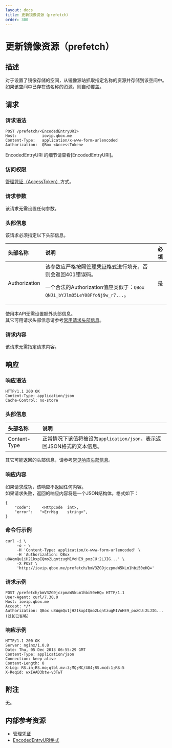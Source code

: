 ```yaml
---
layout: docs
title: 更新镜像资源（prefetch）
order: 300
---
```


<a id="prefetch"></a>
# 更新镜像资源（prefetch）

<a id="prefetch-description"></a>
## 描述

对于设置了镜像存储的空间，从镜像源站抓取指定名称的资源并存储到该空间中。如果该空间中已存在该名称的资源，则自动覆盖。

<a id="prefetch-request"></a>
## 请求

<a id="prefetch-request-syntax"></a>
### 请求语法

```
POST /prefetch/<EncodedEntryURI>
Host:           iovip.qbox.me
Content-Type:   application/x-www-form-urlencoded
Authorization:  QBox <AccessToken>
```
EncodedEntryURI 的细节请查看[EncodedEntryURI]。

<a id="prefetch-request-auth"></a>
### 访问权限

[管理凭证（AccessToken）][accessTokenHref]方式。

<a id="prefetch-request-params"></a>
### 请求参数

该请求无需设置任何参数。

<a id="prefetch-request-headers"></a>
### 头部信息

该请求必须指定以下头部信息。

头部名称      | 说明                              | 必填
:------------ | :-------------------------------- | :-------
Authorization | 该参数应严格按照[管理凭证][accessTokenHref]格式进行填充，否则会返回401错误码。<p>一个合法的Authorization值应类似于：`QBox QNJi_bYJlmO5LeY08FfoNj9w_r7...`。 | 是

使用本API无需设置额外头部信息。  
其它可用请求头部信息请参考[常用请求头部信息]()。

<a id="prefetch-request-body"></a>
### 请求内容

该请求无需指定请求内容。

<a id="prefetch-response"></a>
## 响应

<a id="prefetch-request-syntax"></a>
### 响应语法

```
HTTP/1.1 200 OK
Content-Type: application/json
Cache-Control: no-store
```

<a id="prefetch-response-headers"></a>
### 头部信息

头部名称      | 说明                              
:------------ | :--------------------------------------------------------------------
Content-Type  | 正常情况下该值将被设为`application/json`，表示返回JSON格式的文本信息。

其它可能返回的头部信息，请参考[常见响应头部信息][commonHttpResponseHeaderHref]。

<a id="prefetch-response-body"></a>
### 响应内容

如果请求成功，该响应不返回任何内容。  
如果请求失败，返回的响应内容将是一个JSON结构体。格式如下：

```
{
	"code":     <HttpCode  int>, 
    "error":   "<ErrMsg    string>",
}
```

<a id="prefetch-example1-command"></a>
### 命令行示例

```
curl -i \
     -o - \
     -H 'Content-Type: application/x-www-form-urlencoded' \
     -H 'Authorization: QBox u8WqmQu1jH21kxpIQmo2LqntzugM1VoHE9_pozCU:2LJIG...' \
     -X POST \
     'http://iovip.qbox.me/prefetch/bmV3ZG9jczpmaW5kLm1hbi50eHQ='
```

<a id="prefetch-example1-request"></a>
### 请求示例

```
POST /prefetch/bmV3ZG9jczpmaW5kLm1hbi50eHQ= HTTP/1.1
User-Agent: curl/7.30.0
Host: iovip.qbox.me
Accept: */*
Authorization: QBox u8WqmQu1jH21kxpIQmo2LqntzugM1VoHE9_pozCU:2LJIG...(过长已省略)
```

<a id="prefetch-example1-response"></a>
### 响应示例

```
HTTP/1.1 200 OK
Server: nginx/1.0.8
Date: Thu, 05 Dec 2013 06:55:29 GMT
Content-Type: application/json
Connection: keep-alive
Content-Length: 0
X-Log: RS.in;RS.mo;qtbl.mv:3;MQ;MC/404;RS.mcd:1;RS:5
X-Reqid: wxIAAD3btw-v3TwT
```

<a id="prefetch-remarks"></a>
## 附注

无。

<a id="prefetch-internal-resources"></a>
## 内部参考资源

- [管理凭证][accessTokenHref]
- [EncodedEntryURI格式][encodedEntryURIHref]

[encodedEntryURIHref]:          ../data-formats.html                             "EncodedEntryURI格式"
[accessTokenHref]:              ../security/access-token.html                    "管理凭证"

[sendBugReportHref]:    mailto:support@qiniu.com?subject=599错误日志     "发送错误报告"
[commonHttpResponseHeaderHref]: ../extended-headers.html                         "常见响应头部信息"
